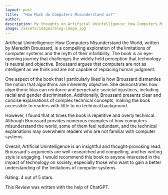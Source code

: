 ```yaml
---
layout: post
title:  "How Much do Computers Misunderstand us?"
author: 
description: My thoughts on Artificial Unintelligence: How Computers Misunderstand the World by Meredith Broussard
image: /assets/images/blog-image.jpg
---
```


Artificial Unintelligence: How Computers Misunderstand the World, written by Meredith Broussard, is a compelling exploration of the limitations of computer systems and the myth of their infallibility. The book is an eye-opening journey that challenges the widely held perception that technology is neutral and objective. Broussard argues that computers are not as intelligent as we think and are not capable of replacing human judgment.

One aspect of the book that I particularly liked is how Broussard dismantles the notion that algorithms are inherently objective. She demonstrates how algorithmic bias can reinforce and perpetuate societal injustices, including racial and gender discrimination. Additionally, Broussard presents clear and concise explanations of complex technical concepts, making the book accessible to readers with little to no technical background.

However, I found that at times the book is repetitive and overly technical. Although Broussard provides numerous examples of how computers misunderstand the world, some of them feel redundant, and the technical explanations may overwhelm readers who are not familiar with computer systems.

Overall, Artificial Unintelligence is an insightful and thought-provoking read. Broussard's arguments are well-researched and compelling, and her writing style is engaging. I would recommend this book to anyone interested in the impact of technology on society, especially those who want to gain a better understanding of the limitations of computer systems.

Rating: 4 out of 5 stars.

This Review was written with the help of ChatGPT.

